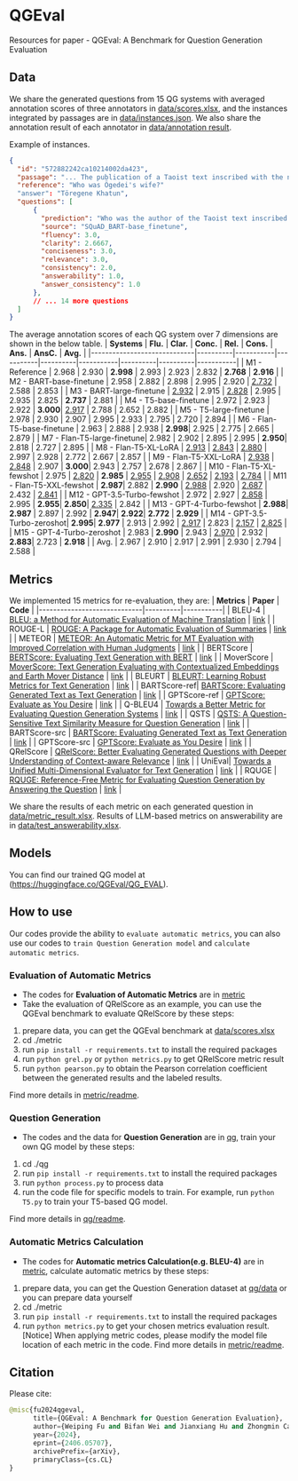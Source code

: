 # QGEval
Resources for paper - QGEval: A Benchmark for Question Generation Evaluation

## Data
We share the generated questions from 15 QG systems with averaged annotation scores of three annotators in [data/scores.xlsx](./data/scores.xlsx), and the instances integrated by passages are in [data/instances.json](./data/instances.json).
We also share the annotation result of each annotator in [data/annotation result](./data/annotation%20result).

Example of instances.
```json
{
  "id": "572882242ca10214002da423",
  "passage": "... The publication of a Taoist text inscribed with the name of Töregene Khatun, Ögedei's wife, ...",
  "reference": "Who was Ögedei's wife?"
  "answer": "Töregene Khatun",
  "questions": [
      {
        "prediction": "Who was the author of the Taoist text inscribed with the name of?",
        "source": "SQuAD_BART-base_finetune",
        "fluency": 3.0,
        "clarity": 2.6667,
        "conciseness": 3.0,
        "relevance": 3.0,
        "consistency": 2.0,
        "answerability": 1.0,
        "answer_consistency": 1.0
      },
      // ... 14 more questions
  ]
}
```

The average annotation scores of each QG system over 7 dimensions are shown in the below table.
| **Systems**                | **Flu.** | **Clar.** | **Conc.** | **Rel.** | **Cons.** | **Ans.** | **AnsC.** | **Avg.** | 
|-----------------------------|----------|-----------|-----------|----------|-----------|----------|----------|-----------|
| M1 - Reference              | 2.968    | 2.930     | **2.998** | 2.993    | 2.923     | 2.832    | **2.768** | **2.916** |
| M2 - BART-base-finetune     | 2.958    | 2.882     | 2.898     | 2.995    | 2.920     | <u>2.732</u>  | 2.588     | 2.853 |
| M3 - BART-large-finetune    | <u>2.932</u>  | 2.915     | <u>2.828</u>   | 2.995    | 2.935    | 2.825    | **2.737** | 2.881  |
| M4 - T5-base-finetune       | 2.972    | 2.923     | 2.922     | **3.000**| <u>2.917</u>   | 2.788    | 2.652     | 2.882 |
| M5 - T5-large-finetune      | 2.978    | 2.930     | 2.907     | 2.995    | 2.933     | 2.795    |  2.720    | 2.894 |
| M6 - Flan-T5-base-finetune | 2.963    | 2.888     | 2.938     | **2.998**| 2.925     | 2.775    | 2.665     | 2.879 |
| M7 - Flan-T5-large-finetune| 2.982    | 2.902     | 2.895     | 2.995    | **2.950**| 2.818    | 2.727     | 2.895 |
| M8 - Flan-T5-XL-LoRA        | <u>2.913</u>  | <u>2.843</u>   | <u>2.880</u>   | 2.997    | 2.928     | 2.772    | 2.667     | 2.857 |
| M9 - Flan-T5-XXL-LoRA       | <u>2.938</u>  | <u>2.848</u>   | 2.907     | **3.000**| 2.943    | 2.757    | 2.678     | 2.867 |
| M10 - Flan-T5-XL-fewshot    | 2.975    | <u>2.820</u>   | **2.985** | <u>2.955</u>  | <u>2.908</u>   | <u>2.652</u>  | <u>2.193</u>   | <u>2.784</u> |
| M11 - Flan-T5-XXL-fewshot   | **2.987**| 2.882     | **2.990** | <u>2.988</u>  | 2.920     | <u>2.687</u>  |  2.432     | <u>2.841</u> |
| M12 - GPT-3.5-Turbo-fewshot | 2.972    | 2.927     | <u>2.858</u>   | 2.995    | **2.955**| **2.850**|  <u>2.335</u>   | 2.842 |
| M13 - GPT-4-Turbo-fewshot   | **2.988**| **2.987** | 2.897     | 2.992    | **2.947**| **2.922**| **2.772** | **2.929** |
| M14 - GPT-3.5-Turbo-zeroshot| **2.995**| **2.977** | 2.913     | 2.992    | <u>2.917</u>   | 2.823    | <u>2.157</u>   | <u>2.825</u> |
| M15 - GPT-4-Turbo-zeroshot  | 2.983    | **2.990** | 2.943     | <u>2.970</u>  | 2.932     | **2.883**| 2.723     | **2.918** |
| Avg.                  | 2.967    | 2.910     | 2.917     | 2.991    | 2.930     | 2.794   | 2.588 |


## Metrics
We implemented 15 metrics for re-evaluation, they are:
| **Metrics**                | **Paper** | **Code** |
|-----------------------------|----------|-----------|
| BLEU-4            | [BLEU: a Method for Automatic Evaluation of Machine Translation](https://aclanthology.org/P02-1040.pdf)  |  [link](https://www.nltk.org/_modules/nltk/translate/bleu_score.html)   |
| ROUGE-L     | [ROUGE: A Package for Automatic Evaluation of Summaries](https://aclanthology.org/W04-1013.pdf)   | [link](https://github.com/google-research/google-research/tree/master/rouge)   | 
| METEOR    | [METEOR: An Automatic Metric for MT Evaluation with Improved Correlation with Human Judgments](https://aclanthology.org/W05-0909.pdf)  | [link](https://www.nltk.org/api/nltk.translate.meteor_score.html) | 
| BERTScore       | [BERTScore: Evaluating Text Generation with BERT](https://openreview.net/pdf?id=SkeHuCVFDr)   | [link](https://github.com/Tiiiger/bert_score)     | 
| MoverScore      | [MoverScore: Text Generation Evaluating with Contextualized Embeddings and Earth Mover Distance](https://aclanthology.org/D19-1053.pdf)   | [link](https://github.com/AIPHES/emnlp19-moverscore)     | 
| BLEURT | [BLEURT: Learning Robust Metrics for Text Generation](https://aclanthology.org/2020.acl-main.704.pdf)    | [link](https://github.com/google-research/bleurt)     |
| BARTScore-ref| [BARTScore: Evaluating Generated Text as Text Generation](https://arxiv.org/pdf/2106.11520.pdf)    | [link](https://github.com/neulab/BARTScore)     |
| GPTScore-ref        | [GPTScore: Evaluate as You Desire](https://arxiv.org/pdf/2302.04166.pdf)  | [link](https://github.com/jinlanfu/GPTScore)   | 
| Q-BLEU4       | [Towards a Better Metric for Evaluating Question Generation Systems](https://aclanthology.org/D18-1429.pdf)  | [link](https://github.com/PrekshaNema25/Answerability-Metric)   |
| QSTS    | [QSTS: A Question-Sensitive Text Similarity Measure for Question Generation](https://aclanthology.org/2022.coling-1.337.pdf)    | [link](./metrics/QSTS)   | 
| BARTScore-src   | [BARTScore: Evaluating Generated Text as Text Generation](https://arxiv.org/pdf/2106.11520.pdf) | [link](https://github.com/neulab/BARTScore)     | 
| GPTScore-src | [GPTScore: Evaluate as You Desire](https://arxiv.org/pdf/2302.04166.pdf)    | [link](https://github.com/jinlanfu/GPTScore)     |
| QRelScore   | [QRelScore: Better Evaluating Generated Questions with Deeper Understanding of Context-aware Relevance](https://aclanthology.org/2022.emnlp-main.37.pdf) | [link](https://github.com/Robert-xiaoqiang/QRelScore) | 
| UniEval| [Towards a Unified Multi-Dimensional Evaluator for Text Generation](https://aclanthology.org/2022.emnlp-main.131.pdf) | [link](https://github.com/maszhongming/UniEval) | 
| RQUGE  | [RQUGE: Reference-Free Metric for Evaluating Question Generation by Answering the Question](https://aclanthology.org/2023.findings-acl.428.pdf)   | [link](https://github.com/alirezamshi/RQUGE) | 

We share the results of each metric on each generated question in [data/metric_result.xlsx](https://github.com/WeipingFu/QGEval/blob/main/data/metric_result.xlsx).
Results of LLM-based metrics on answerability are in [data/test_answerability.xlsx](./data/test_answerability.xlsx).

## Models
You can find our trained QG model at (https://huggingface.co/QGEval/QG_EVAL).

## How to use
Our codes provide the ability to `evaluate automatic metrics`, you can also use our codes to `train Question Generation model` and `calculate automatic metrics`.
### Evaluation of Automatic Metrics
- The codes for **Evaluation of Automatic Metrics** are in [metric](./metric)
- Take the evaluation of QRelScore as an example, you can use the QGEval benchmark to evaluate QRelScore by these steps:
1. prepare data, you can get the QGEval benchmark at [data/scores.xlsx](./data/scores.xlsx)
2. cd ./metric
3. run `pip install -r requirements.txt` to install the required packages
4. run `python grel.py` or `python metrics.py` to get QRelScore metric result
5. run `python pearson.py` to obtain the Pearson correlation coefficient between the generated results and the labeled results.

Find more details in [metric/readme](./metric/readme).

### Question Generation
- The codes and the data for **Question Generation** are in [qg](./qg), train your own QG model by these steps:
1. cd ./qg
2. run `pip install -r requirements.txt` to install the required packages
3. run `python process.py` to process data
4. run the code file for specific models to train. For example, run `python T5.py` to train your T5-based QG model.

Find more details in [qg/readme](./qg/readme).

###  Automatic Metrics Calculation
- The codes for **Automatic metrics Calculation(e.g. BLEU-4)** are in [metric](./metric), calculate automatic metrics by these steps:
1. prepare data, you can get the Question Generation dataset at [qg/data](./qg/data) or you can prepare data yourself
2. cd ./metric
3. run `pip install -r requirements.txt` to install the required packages
4. run `python metrics.py` to get your chosen metrics evaluation result.
[Notice] When applying metric codes, please modify the model file location of each metric in the code.
Find more details in [metric/readme](./metric/readme).

## Citation
Please cite:
```python
@misc{fu2024qgeval,
      title={QGEval: A Benchmark for Question Generation Evaluation}, 
      author={Weiping Fu and Bifan Wei and Jianxiang Hu and Zhongmin Cai and Jun Liu},
      year={2024},
      eprint={2406.05707},
      archivePrefix={arXiv},
      primaryClass={cs.CL}
}
```
